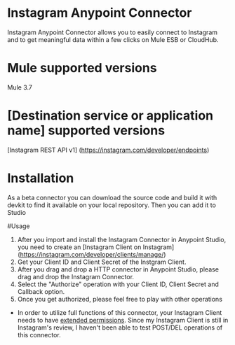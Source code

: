 # Instagram Anypoint Connector
Instagram Anypoint Connector allows you to easily connect to Instagram and to get meaningful data within a few clicks on Mule ESB or CloudHub.

# Mule supported versions
Mule 3.7

# [Destination service or application name] supported versions
[Instagram REST API v1] (https://instagram.com/developer/endpoints)

# Installation 
As a beta connector you can download the source code and build it with devkit to find it available on your local repository. Then you can add it to Studio

#Usage
1. After you import and install the Instagram Connector in Anypoint Studio, you need to create an [Instagram Client on Instagram] (https://instagram.com/developer/clients/manage/)
2. Get your Client ID and Client Secret of the Instgram Client.
3. After you drag and drop a HTTP connector in Anypoint Studio, please drag and drop the Instagram Connector.
4. Select the "Authorize" operation with your Client ID, Client Secret and Callback option.
5. Once you get authorized, please feel free to play with other operations
  * In order to utilize full functions of this connector, your Instagram Client needs to have [extended permissions](https://instagram.com/developer/authentication/). Since my Instagram Client is still in Instagram's review, I haven't been able to test POST/DEL operations of this connector.
